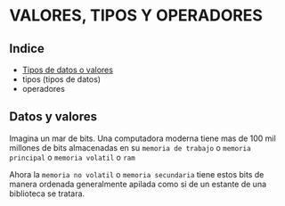 # VALORES, TIPOS Y OPERADORES
## Indice
- [Tipos de datos o valores](#datos-y-valores)
- tipos (tipos de datos)
- operadores

## Datos y valores
Imagina un mar de bits.
Una computadora moderna tiene mas de 100 mil millones de bits almacenadas en su `memoria de trabajo` o `memoria principal` o `memoria volatil` o `ram`
<!-- desbordamiento de pila -->
Ahora la `memoria no volatil` o `memoria secundaria` tiene estos bits de manera ordenada generalmente apilada como si de un estante de una biblioteca se tratara.